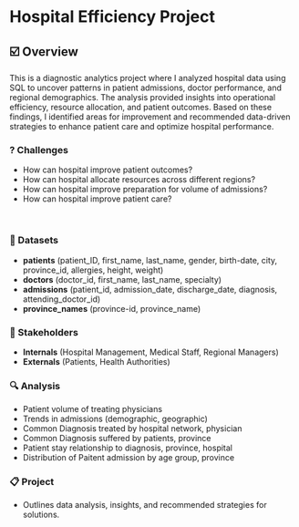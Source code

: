 # Hospital Efficiency Project

##  ☑️  Overview  
This is a diagnostic analytics project where I analyzed hospital data using SQL to uncover patterns in patient admissions, doctor performance, and regional demographics. The analysis provided insights into operational efficiency, resource allocation, and patient outcomes. Based on these findings, I identified areas for improvement and recommended data-driven strategies to enhance patient care and optimize hospital performance.

###  ? Challenges

- How can hospital improve patient outcomes? 
- How can hospital allocate resources across different regions?
- How can hospital improve preparation for volume of admissions?
- How can hospital improve patient care?
 
‭  
###   🔢  Datasets

-  **patients** 
(patient_ID, first_name, last_name, gender, birth-date, city, province_id, allergies, height, weight) 
- **doctors** 
(doctor_id, first_name, last_name, specialty)
- **admissions** 
(patient_id, admission_date, discharge_date, diagnosis, attending_doctor_id)
- **province_names** 
(province-id, province_name)


###   💼 Stakeholders

- **Internals** 
(Hospital Management, Medical Staff, Regional Managers)
- **Externals** 
(Patients, Health Authorities)


###   🔍 Analysis 
- Patient volume of treating physicians 
- Trends in admissions (demographic, geographic)
- Common Diagnosis treated by hospital network, physician
- Common Diagnosis suffered by patients, province
- Patient stay relationship to diagnosis, province, hospital
- Distribution of Paitent admission by age group, province


###  📋 Project
-  Outlines data analysis, insights, and recommended strategies for solutions.
